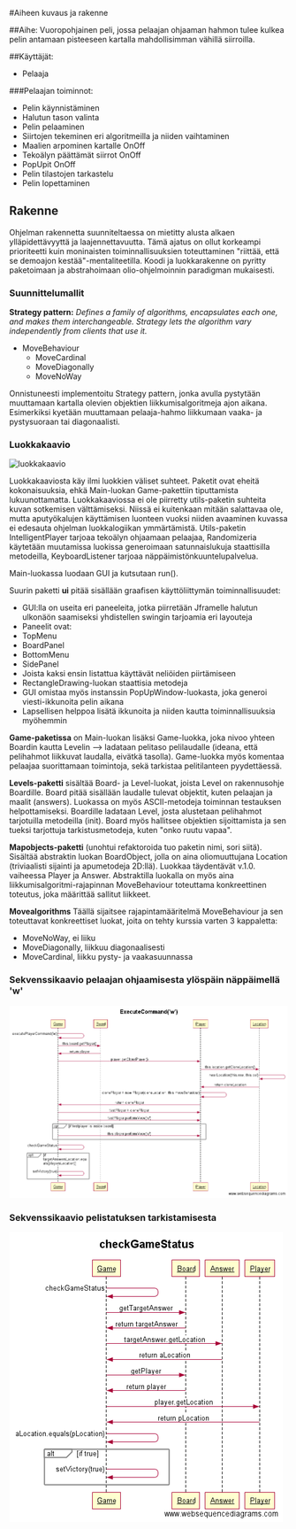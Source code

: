 
#Aiheen kuvaus ja rakenne

##Aihe:
Vuoropohjainen peli, jossa pelaajan ohjaaman hahmon tulee kulkea pelin antamaan pisteeseen kartalla mahdollisimman vähillä siirroilla.

##Käyttäjät:
* Pelaaja

###Pelaajan toiminnot:
* Pelin käynnistäminen
* Halutun tason valinta
* Pelin pelaaminen
 * Siirtojen tekeminen eri algoritmeilla ja niiden vaihtaminen
* Maalien arpominen kartalle OnOff
* Tekoälyn päättämät siirrot OnOff
* PopUpit OnOff
* Pelin tilastojen tarkastelu
* Pelin lopettaminen

## Rakenne
Ohjelman rakennetta suunniteltaessa on mietitty alusta alkaen ylläpidettävyyttä ja laajennettavuutta. Tämä ajatus on ollut korkeampi prioriteetti kuin moninaisten toiminnallisuuksien toteuttaminen "riittää, että se demoajon kestää"-mentaliteetilla. Koodi ja luokkarakenne on pyritty paketoimaan ja abstrahoimaan olio-ohjelmoinnin paradigman mukaisesti.

### Suunnittelumallit
**Strategy pattern:**
*Defines a family of algorithms, encapsulates each one, and makes them interchangeable. Strategy lets the algorithm vary independently from clients that use it.*
* MoveBehaviour
  * MoveCardinal
  * MoveDiagonally
  * MoveNoWay

Onnistuneesti implementoitu Strategy pattern, jonka avulla pystytään muuttamaan kartalla olevien objektien liikkumisalgoritmeja ajon aikana. Esimerkiksi kyetään muuttamaan pelaaja-hahmo liikkumaan vaaka- ja pystysuoraan tai diagonaalisti.

### Luokkakaavio
![luokkakaavio](assets/javaLabra-luokkakaavio.png "Luokkakaavio, ver 1.1")

Luokkakaaviosta käy ilmi luokkien väliset suhteet. Paketit ovat eheitä kokonaisuuksia, ehkä Main-luokan Game-pakettiin tiputtamista lukuunottamatta. Luokkakaaviossa ei ole piirretty utils-paketin suhteita kuvan sotkemisen välttämiseksi. Niissä ei kuitenkaan mitään salattavaa ole, mutta aputyökalujen käyttämisen luonteen vuoksi niiden avaaminen kuvassa ei edesauta ohjelman luokkalogiikan ymmärtämistä. Utils-paketin IntelligentPlayer tarjoaa tekoälyn ohjaamaan pelaajaa, Randomizeria käytetään muutamissa luokissa generoimaan satunnaislukuja staattisilla metodeilla, KeyboardListener tarjoaa näppäimistönkuuntelupalvelua.

Main-luokassa luodaan GUI ja kutsutaan run().

Suurin paketti **ui** pitää sisällään graafisen käyttöliittymän toiminnallisuudet:
 - GUI:lla on useita eri paneeleita, jotka piirretään Jframelle halutun ulkonäön saamiseksi yhdistellen swingin tarjoamia eri layouteja
  - Paneelit ovat:
   - TopMenu
   - BoardPanel
   - BottomMenu
   - SidePanel
  - Joista kaksi ensin listattua käyttävät neliöiden piirtämiseen
   - RectangleDrawing-luokan staattisia metodeja
  - GUI omistaa myös instanssin PopUpWindow-luokasta, joka generoi viesti-ikkunoita pelin aikana
   - Lapsellisen helppoa lisätä ikkunoita ja niiden kautta toiminnallisuuksia myöhemmin
   
**Game-paketissa** on Main-luokan lisäksi Game-luokka, joka nivoo yhteen Boardin kautta Levelin --> ladataan pelitaso pelilaudalle (ideana, että pelihahmot liikkuvat laudalla, eivätkä tasolla). Game-luokka myös komentaa pelaajaa suorittamaan toimintoja, sekä tarkistaa pelitilanteen pyydettäessä.

**Levels-paketti** sisältää Board- ja Level-luokat, joista Level on rakennusohje Boardille. Board pitää sisällään laudalle tulevat objektit, kuten pelaajan ja maalit (answers). Luokassa on myös ASCII-metodeja toiminnan testauksen helpottamiseksi. Boardille ladataan Level, josta alustetaan pelihahmot tarjotuilla metodeilla (init). Board myös hallitsee objektien sijoittamista ja sen tueksi tarjottuja tarkistusmetodeja, kuten "onko ruutu vapaa".

**Mapobjects-paketti** (unohtui refaktoroida tuo paketin nimi, sori siitä). Sisältää abstraktin luokan BoardObject, jolla on aina oliomuuttujana Location (triviaalisti sijainti ja apumetodeja 2D:llä). Luokkaa täydentävät v.1.0. vaiheessa Player ja Answer. Abstraktilla luokalla on myös aina liikkumisalgoritmi-rajapinnan MoveBehaviour toteuttama konkreettinen toteutus, joka määrittää sallitut liikkeet.

**Movealgorithms** Täällä sijaitsee rajapintamääritelmä MoveBehaviour ja sen toteuttavat konkreettiset luokat, joita on tehty kurssia varten 3 kappaletta:
 - MoveNoWay, ei liiku
 - MoveDiagonally, liikkuu diagonaalisesti
 - MoveCardinal, liikku pysty- ja vaakasuunnassa

### Sekvenssikaavio pelaajan ohjaamisesta ylöspäin näppäimellä 'w'

![Sekvenssikaavio1](assets/ExecuteCommand('w').png "sekve1")

### Sekvenssikaavio pelistatuksen tarkistamisesta

![Sekvenssikaavio2](assets/checkGameStatus.png "sekve2")


